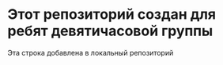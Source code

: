# Этот репозиторий создан для ребят девятичасовой группы

Эта строка добавлена в локальный репозиторий